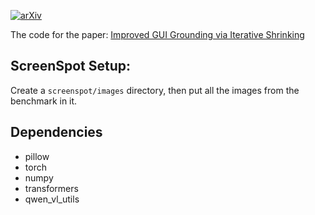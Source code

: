 [![arXiv](https://img.shields.io/badge/arXiv-2411.13591-b31b1b.svg)](https://arxiv.org/abs/2411.13591)

The code for the paper: [Improved GUI Grounding via Iterative Shrinking](https://arxiv.org/abs/2411.13591)

## ScreenSpot Setup:

Create a `screenspot/images` directory, then put all the images from the benchmark in it.

## Dependencies

- pillow
- torch
- numpy
- transformers
- qwen_vl_utils
